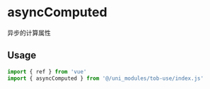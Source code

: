 # asyncComputed

异步的计算属性

## Usage

```js
import { ref } from 'vue'
import { asyncComputed } from '@/uni_modules/tob-use/index.js'


```

